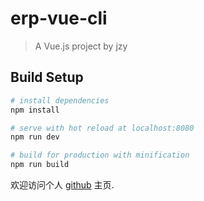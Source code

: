 # erp-vue-cli

> A Vue.js project by jzy

## Build Setup

``` bash
# install dependencies
npm install

# serve with hot reload at localhost:8080
npm run dev

# build for production with minification
npm run build
```

欢迎访问个人 [github](https://github.com/jiaozhiye/) 主页.
